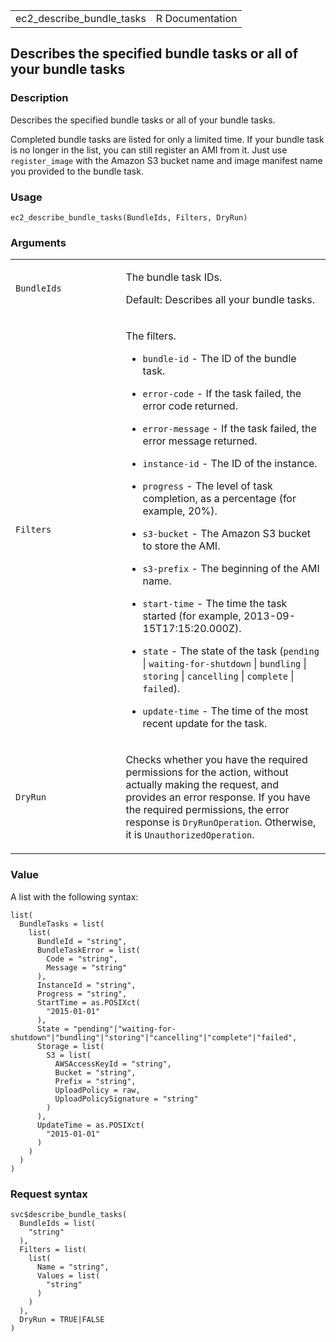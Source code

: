 <table style="width: 100%;">
<tbody>
<tr class="odd">
<td>ec2_describe_bundle_tasks</td>
<td style="text-align: right;">R Documentation</td>
</tr>
</tbody>
</table>

## Describes the specified bundle tasks or all of your bundle tasks

### Description

Describes the specified bundle tasks or all of your bundle tasks.

Completed bundle tasks are listed for only a limited time. If your
bundle task is no longer in the list, you can still register an AMI from
it. Just use `register_image` with the Amazon S3 bucket name and image
manifest name you provided to the bundle task.

### Usage

    ec2_describe_bundle_tasks(BundleIds, Filters, DryRun)

### Arguments

<table>
<colgroup>
<col style="width: 35%" />
<col style="width: 65%" />
</colgroup>
<tbody>
<tr class="odd">
<td><code
id="ec2_describe_bundle_tasks_:_BundleIds">BundleIds</code></td>
<td><p>The bundle task IDs.</p>
<p>Default: Describes all your bundle tasks.</p></td>
</tr>
<tr class="even">
<td><code id="ec2_describe_bundle_tasks_:_Filters">Filters</code></td>
<td><p>The filters.</p>
<ul>
<li><p><code>bundle-id</code> - The ID of the bundle task.</p></li>
<li><p><code>error-code</code> - If the task failed, the error code
returned.</p></li>
<li><p><code>error-message</code> - If the task failed, the error
message returned.</p></li>
<li><p><code>instance-id</code> - The ID of the instance.</p></li>
<li><p><code>progress</code> - The level of task completion, as a
percentage (for example, 20%).</p></li>
<li><p><code>s3-bucket</code> - The Amazon S3 bucket to store the
AMI.</p></li>
<li><p><code>s3-prefix</code> - The beginning of the AMI name.</p></li>
<li><p><code>start-time</code> - The time the task started (for example,
2013-09-15T17:15:20.000Z).</p></li>
<li><p><code>state</code> - The state of the task (<code>pending</code>
| <code style="white-space: pre;">⁠waiting-for-shutdown⁠</code> |
<code>bundling</code> | <code>storing</code> | <code>cancelling</code> |
<code>complete</code> | <code>failed</code>).</p></li>
<li><p><code>update-time</code> - The time of the most recent update for
the task.</p></li>
</ul></td>
</tr>
<tr class="odd">
<td><code id="ec2_describe_bundle_tasks_:_DryRun">DryRun</code></td>
<td><p>Checks whether you have the required permissions for the action,
without actually making the request, and provides an error response. If
you have the required permissions, the error response is
<code>DryRunOperation</code>. Otherwise, it is
<code>UnauthorizedOperation</code>.</p></td>
</tr>
</tbody>
</table>

### Value

A list with the following syntax:

    list(
      BundleTasks = list(
        list(
          BundleId = "string",
          BundleTaskError = list(
            Code = "string",
            Message = "string"
          ),
          InstanceId = "string",
          Progress = "string",
          StartTime = as.POSIXct(
            "2015-01-01"
          ),
          State = "pending"|"waiting-for-shutdown"|"bundling"|"storing"|"cancelling"|"complete"|"failed",
          Storage = list(
            S3 = list(
              AWSAccessKeyId = "string",
              Bucket = "string",
              Prefix = "string",
              UploadPolicy = raw,
              UploadPolicySignature = "string"
            )
          ),
          UpdateTime = as.POSIXct(
            "2015-01-01"
          )
        )
      )
    )

### Request syntax

    svc$describe_bundle_tasks(
      BundleIds = list(
        "string"
      ),
      Filters = list(
        list(
          Name = "string",
          Values = list(
            "string"
          )
        )
      ),
      DryRun = TRUE|FALSE
    )
